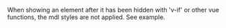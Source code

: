 When showing an element after it has been hidden with 'v-if' or other vue functions, the mdl styles are not applied. See example.
